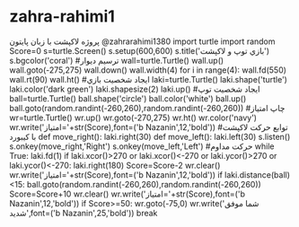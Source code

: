 # zahra-rahimi1
پروژه لاکپشت با زبان پایتون
@zahrarahimi1380
import turtle
import random
Score=0
s=turtle.Screen()
s.setup(600,600)
s.title('بازي توپ و لاکپشت')
s.bgcolor('coral')
#ترسيم ديوار
wall=turtle.Turtle()
wall.up()
wall.goto(-275,275)
wall.down()
wall.width(4)
for i in range(4):
    wall.fd(550)
    wall.rt(90)
wall.ht()
#ايجاد شخصيت بازي
laki=turtle.Turtle()
laki.shape('turtle')
laki.color('dark green')
laki.shapesize(2)
laki.up()
#ايجاد شخصيت توپ
ball=turtle.Turtle()
ball.shape('circle')
ball.color('white')
ball.up()
ball.goto(random.randint(-260,260),random.randint(-260,260))
#چاپ امتياز
wr=turtle.Turtle()
wr.up()
wr.goto(-270,275)
wr.ht()
wr.color('navy')
wr.write('امتياز='+str(Score),font=('b Nazanin',12,'bold'))
#توابع حرکت لاکپشت با کيبورد
def move_right():
    laki.right(30)
def move_left():
    laki.left(30)
s.listen()
s.onkey(move_right,'Right')
s.onkey(move_left,'Left')
#حرکت مداوم
while True:
 laki.fd(1)
 if laki.xcor()>270 or laki.xcor()<-270 or laki.ycor()>270 or laki.ycor()<-270:
     laki.right(180)
     Score=Score-2
     wr.clear()
     wr.write('امتياز='+str(Score),font=('b Nazanin',12,'bold'))
 if laki.distance(ball)<15:
     ball.goto(random.randint(-260,260),random.randint(-260,260))
     Score=Score+10
     wr.clear()
     wr.write('امتياز='+str(Score),font=('b Nazanin',12,'bold'))
 if Score>=50:
     wr.goto(-75,0)
     wr.write('شما موفق شديد',font=('b Nazanin',25,'bold'))
     break
